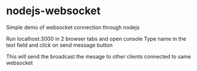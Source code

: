 # nodejs-websocket

Simple demo of websocket connection through nodejs

Run localhost:3000 in 2 browser tabs and open console
Type name in the text field and click on send message button

This will send the broadcast the mesage to other clients connected to same websocket

